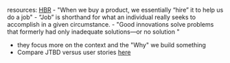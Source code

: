 resources: [HBR](https://hbr.org/2016/09/know-your-customers-jobs-to-be-done)
	- "When we buy a product, we essentially “hire” it to help us do a job"
	- “Job” is shorthand for what an individual really seeks to accomplish in a given circumstance.
	- "Good innovations solve problems that formerly had only inadequate solutions—or no solution "
- they focus more on the context and the "Why" we build something
- Compare JTBD versus user stories [here](https://jtbd.info/replacing-the-user-story-with-the-job-story-af7cdee10c27)